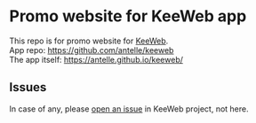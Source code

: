 # Promo website for KeeWeb app  

This repo is for promo website for [KeeWeb](https://github.com/antelle/keeweb).  
App repo: https://github.com/antelle/keeweb  
The app itself: https://antelle.github.io/keeweb/  

## Issues

In case of any, please [open an issue](https://github.com/antelle/keeweb/issues) in KeeWeb project, not here.  
